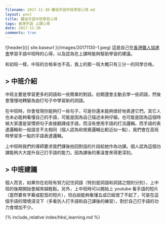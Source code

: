 ```yaml
---
filename: 2017-11-30-聾協手語中班學習心得.md
layout: post
title: 聾協手語中班學習心得
tags: 香港手語 上課心得
date: 2017-11-30
comments: true
---
```


![header]({{ site.baseurl }}/images/20171130-1.jpeg) 
這是自己在[香港聾人協進會](http://www.hongkongdeaf.org.hk)學習手語中班時的心得，以及認為在上課時能夠幫助學習的建議。

和初班一樣，中班的合格率也不高，我上的那一班大概只有三分一的同學合格。

## > 中班介紹
中班主要是學習更多的詞語和一些簡單的對話，初期還會主動去學一些詞語，然後會慢慢地轉變為由打句子中學習新的詞語。

在中班時，你會發現你能夠打一些句子，可是你還未能夠很好地表達它們。其它人也未必能夠看懂自己的手語，可能是因為自己描述未夠仔細，也可能是因為這個時候大家還是習慣把句子直接翻譯成手語，而沒有使用手語的打法邏輯。而手語的表達邏輯和一般語言不太相同（個人認為和視覺邏輯比較近似一點），我們會在高班時學習多一點的手語表達邏輯。

上中班時我們的導師要求我們課後拍回對話的片段給她作為功課。個人認為這個功課能夠大大提升自己打手語的能力。因為課後的重溫會來得更深刻。

## > 中班建議
個人而言，如果你在初班有努力記住詞語（特別是詞語和詞語之間的分別），上中班的後期開始會越來越輕鬆。另外，上中班時可以開始上 youtube 看手語的短片（當然要有字幕或配音的短片），坦白說能夠看懂五成已經很了不起了，可是在這個手語的環境浸淫下（多看別人打手語和自己課後的練習），對於自己打手語的功力會增加不少。

{% include_relative index/hksl_learning.md %}